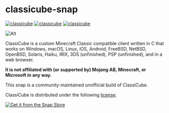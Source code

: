 # classicube-snap

[![classicube](https://github.com/popey/classicube-snap/actions/workflows/test-snap-can-build.yml/badge.svg)](https://github.com/popey/classicube-snap/actions)
[![classicube](https://snapcraft.io/classicube/badge.svg)](https://snapcraft.io/classicube)
[![classicube](https://snapcraft.io/classicube/trending.svg?name=0)](https://snapcraft.io/classicube)

![Alt](https://repobeats.axiom.co/api/embed/c08cdf8d46a1dd68d5c93f0e5f1013f0038528e9.svg "Repobeats analytics image")

ClassiCube is a custom Minecraft Classic compatible client written in C that works on Windows, macOS, Linux, iOS, Android, FreeBSD, NetBSD, OpenBSD, Solaris, Haiku, IRIX, 3DS (unfinished), PSP (unfinished), and in a web browser.

**It is not affiliated with (or supported by) Mojang AB, Minecraft, or Microsoft in any way.**

This snap is a community-maintained unofficial build of ClassiCube. 

ClassiCube is distributed under the following [license](https://github.com/UnknownShadow200/ClassiCube/blob/master/license.txt).

[![Get it from the Snap Store](https://snapcraft.io/static/images/badges/en/snap-store-black.svg)](https://snapcraft.io/classicube)
